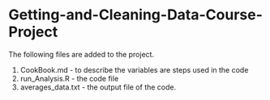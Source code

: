 # Getting-and-Cleaning-Data-Course-Project

The following files are added to the project.
1. CookBook.md - to describe the variables are steps used in the code
2. run_Analysis.R - the code file
3. averages_data.txt - the output file of the code.
